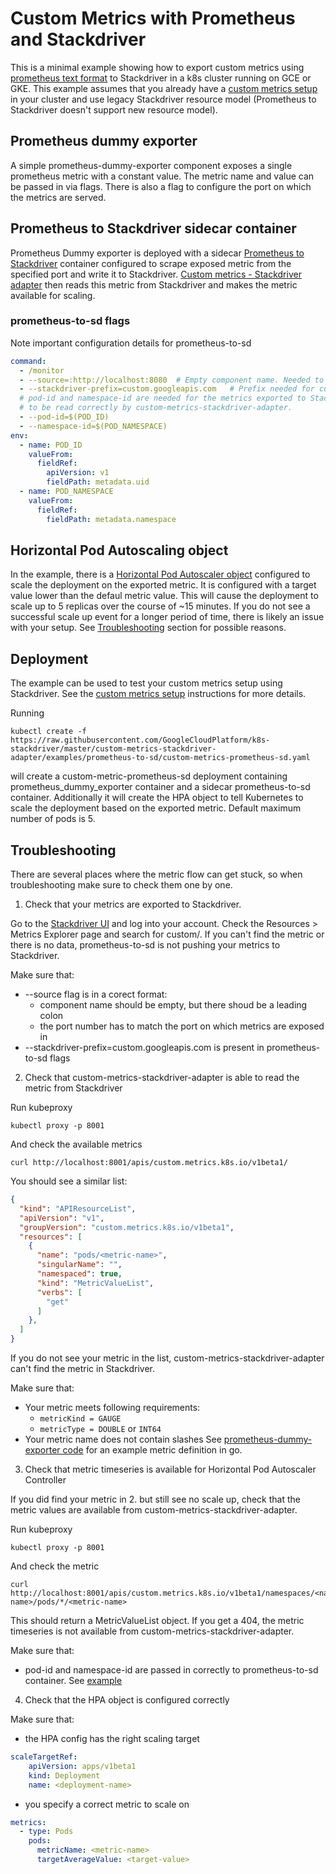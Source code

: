 # Custom Metrics with Prometheus and Stackdriver

This is a minimal example showing how to export custom metrics using 
[prometheus text format](https://prometheus.io/docs/instrumenting/exposition_formats/) to Stackdriver
in a k8s cluster running on GCE or GKE. This example assumes that you already have
a [custom metrics setup] in your cluster and use legacy Stackdriver resource
model (Prometheus to Stackdriver doesn't support new resource model).

## Prometheus dummy exporter

A simple prometheus-dummy-exporter component exposes a single prometheus metric 
with a constant value. The metric name and value can be passed in via flags.
There is also a flag to configure the port on which the metrics are served. 

## Prometheus to Stackdriver sidecar container

Prometheus Dummy exporter is deployed with a sidecar [Prometheus to Stackdriver] container
configured to scrape exposed metric from the specified port and write it to Stackdriver. 
[Custom metrics - Stackdriver adapter] then reads this metric from Stackdriver 
and makes the metric available for scaling.

### prometheus-to-sd flags
Note important configuration details for prometheus-to-sd
```yaml	
command:
  - /monitor
  - --source=:http://localhost:8080  # Empty component name. Needed to avoid slashes in the custom metric name. Port number has to match the one configured for prometheus_dummy_exporter.
  - --stackdriver-prefix=custom.googleapis.com   # Prefix needed for custom metrics
  # pod-id and namespace-id are needed for the metrics exported to Stackdriver
  # to be read correctly by custom-metrics-stackdriver-adapter.
  - --pod-id=$(POD_ID)
  - --namespace-id=$(POD_NAMESPACE)
env:
  - name: POD_ID
    valueFrom:
      fieldRef:
        apiVersion: v1
        fieldPath: metadata.uid
  - name: POD_NAMESPACE
    valueFrom:
      fieldRef:
        fieldPath: metadata.namespace
```
## Horizontal Pod Autoscaling object

In the example, there is a [Horizontal Pod Autoscaler object] configured to scale the deployment on 
the exported metric. It is configured with a target value lower than the defaul metric value. This will
cause the deployment to scale up to 5 replicas over the course of ~15 minutes. 
If you do not see a successful scale up event for a longer period of time, there is 
likely an issue with your setup. See [Troubleshooting](#troubleshoooting) section for possible reasons.

## Deployment

The example can be used to test your custom metrics setup using Stackdriver. See the [custom metrics setup] instructions for more details.

Running 
```
kubectl create -f https://raw.githubusercontent.com/GoogleCloudPlatform/k8s-stackdriver/master/custom-metrics-stackdriver-adapter/examples/prometheus-to-sd/custom-metrics-prometheus-sd.yaml 
```
will create a custom-metric-prometheus-sd deployment containing prometheus_dummy_exporter container and a sidecar prometheus-to-sd container.
Additionally it will create the HPA object to tell Kubernetes to scale the deployment based on the exported metric. Default maximum number of
pods is 5.

## Troubleshooting

There are several places where the metric flow can get stuck, so when troubleshooting
make sure to check them one by one.

1. Check that your metrics are exported to Stackdriver.

Go to the [Stackdriver UI](https://app.google.stackdriver.com/) and log into your account. 
Check the Resources > Metrics Explorer page and search for custom/<metric-name>. If you 
can't find the metric or there is no data, prometheus-to-sd is not pushing your metrics to Stackdriver.

Make sure that:
* --source flag is in a corect format:
	* component name should be empty, but there shoud be a leading colon
  * the port number has to match the port on which metrics are exposed in 
* --stackdriver-prefix=custom.googleapis.com is present in prometheus-to-sd flags

2. Check that custom-metrics-stackdriver-adapter is able to read the metric from Stackdriver

Run kubeproxy 
```
kubectl proxy -p 8001
```
And check the available metrics
```
curl http://localhost:8001/apis/custom.metrics.k8s.io/v1beta1/
```
You should see a similar list:
```json
{
  "kind": "APIResourceList",
  "apiVersion": "v1",
  "groupVersion": "custom.metrics.k8s.io/v1beta1",
  "resources": [
    {
      "name": "pods/<metric-name>",
      "singularName": "",
      "namespaced": true,
      "kind": "MetricValueList",
      "verbs": [
        "get"
      ]
    },
  ]
}
```
If you do not see your metric in the list, custom-metrics-stackdriver-adapter
can't find the metric in Stackdriver.

Make sure that:
* Your metric meets following requirements:
  * `metricKind = GAUGE`
  * `metricType = DOUBLE` or `INT64`
* Your metric name does not contain slashes
See [prometheus-dummy-exporter code] for an example metric definition in go.

3. Check that metric timeseries is available for Horizontal Pod Autoscaler Controller

If you did find your metric in 2. but still see no scale up, check that the metric
values are available from custom-metrics-stackdriver-adapter.

Run kubeproxy 
```
kubectl proxy -p 8001
```
And check the metric
```
curl http://localhost:8001/apis/custom.metrics.k8s.io/v1beta1/namespaces/<namespace-name>/pods/*/<metric-name>
```

This should return a MetricValueList object. If you get a 404, the metric timeseries is not available from
custom-metrics-stackdriver-adapter.

Make sure that:
* pod-id and namespace-id are passed in correctly to prometheus-to-sd container. See [example](#prometheus-to-sd-flags)

4. Check that the HPA object is configured correctly

Make sure that:
* the HPA config has the right scaling target
```yaml
scaleTargetRef:
    apiVersion: apps/v1beta1
    kind: Deployment
    name: <deployment-name>
```
* you specify a correct metric to scale on
```yaml
metrics:
  - type: Pods
    pods:
      metricName: <metric-name>
      targetAverageValue: <target-value>
```


[Prometheus to Stackdriver]:
https://github.com/GoogleCloudPlatform/k8s-stackdriver/tree/master/prometheus-to-sd
[Custom metrics - Stackdriver adapter]:
https://github.com/GoogleCloudPlatform/k8s-stackdriver/tree/master/custom-metrics-stackdriver-adapter
[custom metrics setup]:
https://github.com/GoogleCloudPlatform/k8s-stackdriver/tree/master/custom-metrics-stackdriver-adapter#configure-cluster
[Horizontal Pod Autoscaler object]:
https://github.com/kubernetes/community/blob/master/contributors/design-proposals/autoscaling/horizontal-pod-autoscaler.md#horizontalpodautoscaler-object
[prometheus-dummy-exporter code]:
https://github.com/GoogleCloudPlatform/k8s-stackdriver/tree/master/custom-metrics-stackdriver-adapter/examples/prometheus-to-sd/prometheus_dummy_exporter.go
